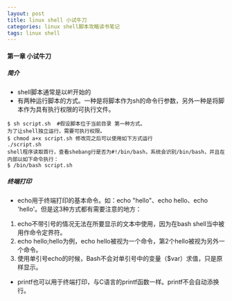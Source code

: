 ```yaml
---
layout: post
title: linux shell 小试牛刀
categories: linux shell脚本攻略读书笔记
tags: linux shell
---
```


#### 第一章 小试牛刀

##### 简介

- shell脚本通常是以#!开始的
- 有两种运行脚本的方式。一种是将脚本作为sh的命令行参数，另外一种是将脚本作为具有执行权限的可执行文件。

```
$ sh script.sh	#假设脚本位于当前目录 第一种方式。
为了让shell独立运行，需要可执行权限。
$ chmod a+x script.sh 修改完之后可以使用如下方式运行
./script.sh
shell程序读取首行，查看shebang行是否为#!/bin/bash，系统会识别/bin/bash，并且在内部以如下命令执行：
$ /bin/bash script.sh
```

##### 终端打印

- echo用于终端打印的基本命令。如：echo "hello"、echo  hello、echo 'hello'。但是这3种方式都有需要注意的地方：

1. echo不带引号的情况无法在所要显示的文本中使用，因为在bash shell当中被用作命令定界符。
2. echo hello;hello为例，echo hello被视为一个命令，第2个hello被视为另外一个命令。
3. 使用单引号echo的时候，Bash不会对单引号中的变量（$var）求值，只是原样显示。

- printf也可以用于终端打印，与C语言的printf函数一样。printf不会自动添换行。
 
